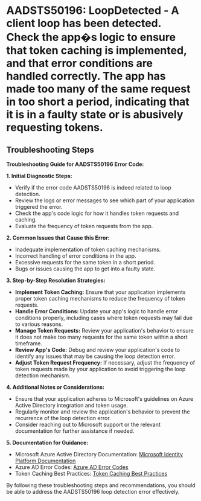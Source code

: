 # AADSTS50196: LoopDetected - A client loop has been detected. Check the app�s logic to ensure that token caching is implemented, and that error conditions are handled correctly. The app has made too many of the same request in too short a period, indicating that it is in a faulty state or is abusively requesting tokens.


## Troubleshooting Steps
**Troubleshooting Guide for AADSTS50196 Error Code:**

**1. Initial Diagnostic Steps:**
- Verify if the error code AADSTS50196 is indeed related to loop detection.
- Review the logs or error messages to see which part of your application triggered the error.
- Check the app's code logic for how it handles token requests and caching.
- Evaluate the frequency of token requests from the app.

**2. Common Issues that Cause this Error:**
- Inadequate implementation of token caching mechanisms.
- Incorrect handling of error conditions in the app.
- Excessive requests for the same token in a short period.
- Bugs or issues causing the app to get into a faulty state.

**3. Step-by-Step Resolution Strategies:**
- **Implement Token Caching:** Ensure that your application implements proper token caching mechanisms to reduce the frequency of token requests.
- **Handle Error Conditions:** Update your app's logic to handle error conditions properly, including cases where token requests may fail due to various reasons.
- **Manage Token Requests:** Review your application's behavior to ensure it does not make too many requests for the same token within a short timeframe.
- **Review App's Code:** Debug and review your application's code to identify any issues that may be causing the loop detection error.
- **Adjust Token Request Frequency:** If necessary, adjust the frequency of token requests made by your application to avoid triggering the loop detection mechanism.

**4. Additional Notes or Considerations:**
- Ensure that your application adheres to Microsoft's guidelines on Azure Active Directory integration and token usage.
- Regularly monitor and review the application's behavior to prevent the recurrence of the loop detection error.
- Consider reaching out to Microsoft support or the relevant documentation for further assistance if needed.

**5. Documentation for Guidance:**
- Microsoft Azure Active Directory Documentation: [Microsoft Identity Platform Documentation](https://docs.microsoft.com/en-us/azure/active-directory/develop/)
- Azure AD Error Codes: [Azure AD Error Codes](https://docs.microsoft.com/en-us/azure/active-directory/develop/reference-aadsts-error-codes)
- Token Caching Best Practices: [Token Caching Best Practices](https://security.stackexchange.com/questions/124121/what-is-the-correct-use-of-token-caching) 

By following these troubleshooting steps and recommendations, you should be able to address the AADSTS50196 loop detection error effectively.
